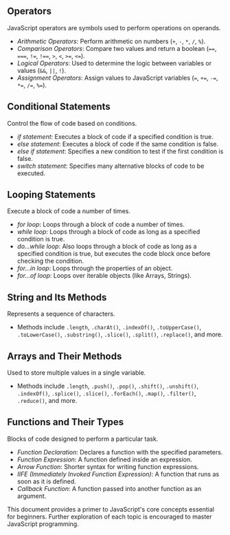 
## Operators

JavaScript operators are symbols used to perform operations on operands.

- *Arithmetic Operators*: Perform arithmetic on numbers (`+`, `-`, `*`, `/`, `%`).
- *Comparison Operators*: Compare two values and return a boolean (`==`, `===`, `!=`, `!==`, `>`, `<`, `>=`, `<=`).
- *Logical Operators*: Used to determine the logic between variables or values (`&&`, `||`, `!`).
- *Assignment Operators*: Assign values to JavaScript variables (`=`, `+=`, `-=`, `*=`, `/=`, `%=`).

## Conditional Statements

Control the flow of code based on conditions.

- *if statement*: Executes a block of code if a specified condition is true.
- *else statement*: Executes a block of code if the same condition is false.
- *else if statement*: Specifies a new condition to test if the first condition is false.
- *switch statement*: Specifies many alternative blocks of code to be executed.

## Looping Statements

Execute a block of code a number of times.

- *for loop*: Loops through a block of code a number of times.
- *while loop*: Loops through a block of code as long as a specified condition is true.
- *do...while loop*: Also loops through a block of code as long as a specified condition is true, but executes the code block once before checking the condition.
- *for...in loop*: Loops through the properties of an object.
- *for...of loop*: Loops over iterable objects (like Arrays, Strings).

## String and Its Methods

Represents a sequence of characters.

- Methods include `.length`, `.charAt()`, `.indexOf()`, `.toUpperCase()`, `.toLowerCase()`, `.substring()`, `.slice()`, `.split()`, `.replace()`, and more.

## Arrays and Their Methods

Used to store multiple values in a single variable.

- Methods include `.length`, `.push()`, `.pop()`, `.shift()`, `.unshift()`, `.indexOf()`, `.splice()`, `.slice()`, `.forEach()`, `.map()`, `.filter()`, `.reduce()`, and more.

## Functions and Their Types

Blocks of code designed to perform a particular task.

- *Function Declaration*: Declares a function with the specified parameters.
- *Function Expression*: A function defined inside an expression.
- *Arrow Function*: Shorter syntax for writing function expressions.
- *IIFE (Immediately Invoked Function Expression)*: A function that runs as soon as it is defined.
- *Callback Function*: A function passed into another function as an argument.

This document provides a primer to JavaScript's core concepts essential for beginners. Further exploration of each topic is encouraged to master JavaScript programming.


